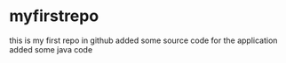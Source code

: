 # myfirstrepo
this is my first repo in github
added some source code for the application
added some java code

